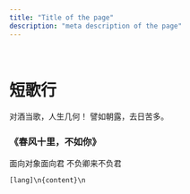 ```yaml
---
title: "Title of the page"
description: "meta description of the page"
---
```




<br/>

# 短歌行

对酒当歌，人生几何！
譬如朝露，去日苦多。

### 《春风十里，不如你》
面向对象面向君
不负卿来不负君


```[lang]\n{content}\n```

